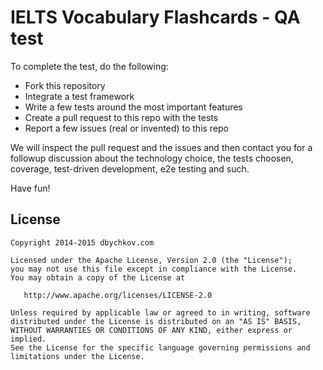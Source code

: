 # IELTS Vocabulary Flashcards - QA test

To complete the test, do the following:

 - Fork this repository
 - Integrate a test framework
 - Write a few tests around the most important features
 - Create a pull request to this repo with the tests
 - Report a few issues (real or invented) to this repo

We will inspect the pull request and the issues and then contact you for a followup discussion about the technology choice, the tests choosen, coverage, test-driven development, e2e testing and such.

Have fun!
 

## License

    Copyright 2014-2015 dbychkov.com

    Licensed under the Apache License, Version 2.0 (the "License");
    you may not use this file except in compliance with the License.
    You may obtain a copy of the License at

       http://www.apache.org/licenses/LICENSE-2.0

    Unless required by applicable law or agreed to in writing, software
    distributed under the License is distributed on an "AS IS" BASIS,
    WITHOUT WARRANTIES OR CONDITIONS OF ANY KIND, either express or implied.
    See the License for the specific language governing permissions and
    limitations under the License.
